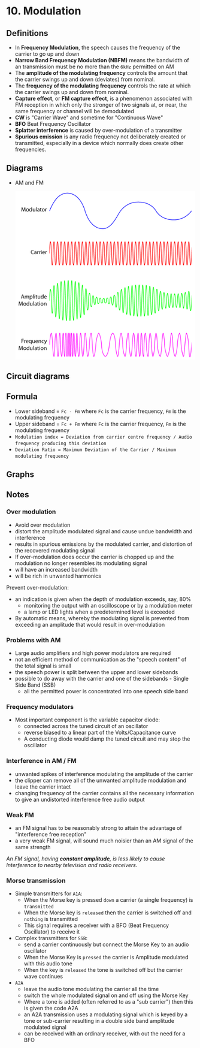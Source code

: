 # 10. Modulation

## Definitions

- In **Frequency Modulation**, the speech causes the frequency of the carrier to go up and down
- **Narrow Band Frequency Modulation (NBFM)** means the bandwidth of an transmission must be no more than the `6kHz` permitted on AM
- The **amplitude of the modulating frequency** controls the amount that the carrier swings up and down (deviates) from nominal.
- The **frequency of the modulating frequency** controls the rate at which the carrier swings up and down from nominal.
- **Capture effect**, or **FM capture effect**, is a phenomenon associated with FM reception in which only the stronger of two signals at, or near, the same frequency or channel will be demodulated
- **CW** is "Carrier Wave" and sometime for "Continuous Wave"
- **BFO** Beat Frequency Oscillator
- **Splatter interference** is caused by over-modulation of a transmitter
- **Spurious emission** is any radio frequency not deliberately created or transmitted, especially in a device which normally does create other frequencies. 

## Diagrams

- AM and FM

  ![](img/am-fm.gif)

## Circuit diagrams

## Formula

- Lower sideband = `Fc - Fm` where `Fc` is the carrier frequency, `Fm` is the modulating frequency
- Upper sideband = `Fc + Fm` where `Fc` is the carrier frequency, `Fm` is the modulating frequency
- `Modulation index = Deviation from carrier centre frequency / Audio frequency producing this deviation`
- `Deviation Ratio = Maximum Deviation of the Carrier / Maximum modulating frequency`

## Graphs

## Notes

### Over modulation

- Avoid over modulation
- distort the amplitude modulated signal and cause undue bandwidth and interference
- results in spurious emissions by the modulated carrier, and distortion of the recovered modulating signal
- If over-modulation does occur the carrier is chopped up and the modulation no longer resembles its modulating signal
- will have an increased bandwidth
- will be rich in unwanted harmonics

Prevent over-modulation:

- an indication is given when the depth of modulation exceeds, say, 80%
  - monitoring the output with an oscilloscope or by a modulation meter
  - a lamp or LED lights when a predetermined level is exceeded
- By automatic means, whereby the modulating signal is prevented from exceeding an amplitude that would result in over-modulation

### Problems with AM

- Large audio amplifiers and high power modulators are required
- not an efficient method of communication as the "speech content" of the total signal is small
- the speech power is split between the upper and lower sidebands
- possible to do away with the carrier and one of the sidebands - Single Side Band (SSB)
  - all the permitted power is concentrated into one speech side band

### Frequency modulators

- Most important component is the variable capacitor diode:
  - connected across the tuned circuit of an oscillator
  - reverse biased to a linear part of the Volts/Capacitance curve
  - A conducting diode would damp the tuned circuit and may stop the oscillator

### Interference in AM / FM

- unwanted spikes of interference modulating the amplitude of the carrier
- the clipper can remove all of the unwanted amplitude modulation and leave the carrier intact
- changing frequency of the carrier contains all the necessary information to give an undistorted
interference free audio output

### Weak FM

- an FM signal has to be reasonably strong to attain the advantage of "interference free reception"
- a very weak FM signal, will sound much noisier than an AM signal of the same strength

*An FM signal, having **constant amplitude**, is less likely to cause Interference to nearby television and radio receivers.*

### Morse transmission

- Simple transmitters for `A1A`:
  - When the Morse key is pressed `down` a carrier (a single frequency) is `transmitted`
  - When the Morse key is `released` then the carrier is switched off and `nothing` is transmitted
  - This signal requires a receiver with a BFO (Beat Frequency Oscillator) to receive it
- Complex transmitters for `SSB`:
  - send a carrier continuously but connect the Morse Key to an audio oscillator
  - When the Morse Key is `pressed` the carrier is Amplitude modulated with this audio tone
  - When the key is `released` the tone is switched off but the carrier wave continues
- `A2A`
  - leave the audio tone modulating the carrier all the time
  - switch the whole modulated signal on and off using the Morse Key
  - Where a tone is added (often referred to as a "sub carrier") then this is given the code A2A
  - an A2A transmission uses a modulating signal which is keyed by a tone or sub-carrier resulting in a double side band amplitude modulated signal
  - can be received with an ordinary receiver, with out the need for a BFO
